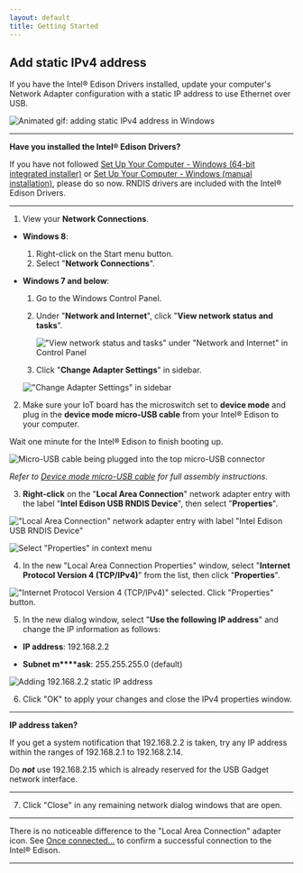 ```yaml
---
layout: default
title: Getting Started
---
```


## Add static IPv4 address

If you have the Intel® Edison Drivers installed, update your computer's Network Adapter configuration with a static IP address to use Ethernet over USB.

![Animated gif: adding static IPv4 address in Windows](images/ipv4_windows-animated.gif)

---

**Have you installed the Intel® Edison Drivers?**

If you have not followed [Set Up Your Computer - Windows (64-bit integrated installer)](/docs/computer_setup/windows/64bit_integrated_installer.html) or [Set Up Your Computer - Windows (manual installation)](/docs/computer_setup/windows/manual_installation.html), please do so now. RNDIS drivers are included with the Intel® Edison Drivers.

---

1. View your **Network Connections**.

  * **Windows 8**: 
    1. Right-click on the Start menu button.
    2. Select "**Network Connections**".

  * **Windows 7 and below**: 
    1. Go to the Windows Control Panel. 
    2. Under "**Network and Internet**", click "**View network status and tasks**".

       !["View network status and tasks" under "Network and Internet" in Control Panel](images/control_panel-view_network_status_and_tasks.png)

    3. Click "**Change Adapter Settings**" in sidebar.

      !["Change Adapter Settings" in sidebar](images/control_panel-chanage_adpater_settings.png)

2. Make sure your IoT board has the microswitch set to **device mode** and plug in the **device mode micro-USB cable** from your Intel® Edison to your computer. 

  Wait one minute for the Intel® Edison to finish booting up.

  ![Micro-USB cable being plugged into the top micro-USB connector](/docs/assembly/arduino_expansion_board/images/device_mode-usb_cable-before_after.png)

  _Refer to [Device mode micro-USB cable](/docs/assembly/arduino_expansion_board/details-device_mode_cable.html) for full assembly instructions._

3. **Right-click** on the "**Local Area Connection**" network adapter entry with the label "**Intel Edison USB RNDIS Device**", then select "**Properties**".

  !["Local Area Connection" network adapter entry with label "Intel Edison USB RNDIS Device"](images/control_panel-lan_adapter.png)

  ![Select "Properties" in context menu](images/control_panel-context_menu-properties.png)

4. In the new "Local Area Connection Properties" window, select "**Internet Protocol Version 4 (TCP/IPv4)**" from the list, then click "**Properties**".

  !["Internet Protocol Version 4 (TCP/IPv4)" selected. Click "Properties" button.](images/lan_properties-ipv4-properties_button.png)

5. In the new dialog window, select "**Use the following IP address**" and change the IP information as follows:

  * **IP address**: 192.168.2.2

  * **Subnet m****ask**: 255.255.255.0 (default)

  ![Adding 192.168.2.2 static IP address](images/ipv4_properties-add_static_ip.png)

6. Click "OK" to apply your changes and close the IPv4 properties window. 

  ---

  **IP address taken?**

  If you get a system notification that 192.168.2.2 is taken, try any IP address within the ranges of 192.168.2.1 to 192.168.2.14. 

  Do ***not*** use 192.168.2.15 which is already reserved for the USB Gadget network interface.

  ---

7. Click "Close" in any remaining network dialog windows that are open.

---

There is no noticeable difference to the "Local Area Connection" adapter icon. See [Once connected...](/docs/connectivity/ethernet_over_usb/shared/once_connected.html) to confirm a successful connection to the Intel® Edison.

---